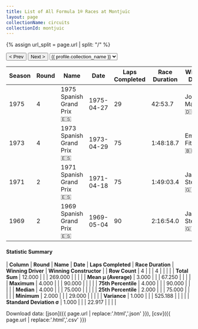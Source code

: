 ```yaml
---
title: List of All Formula 1® Races at Montjuïc
layout: page
collectionName: circuits
collectionId: montjuic
---
```


{% assign url_split = page.url | split: "/" %}
<div id="collection-navigation">
<button onclick="selector.options[selector.selectedIndex-1].value && (window.location = selector.options[selector.selectedIndex-1].value);">&lt; Prev</button>
<button onclick="selector.options[selector.selectedIndex+1].value && (window.location = selector.options[selector.selectedIndex+1].value);">Next &gt;</button>
<select id="selector" onchange="this.options[this.selectedIndex].value && (window.location = this.options[this.selectedIndex].value);">
  {% for collectionId in site.data[page.collectionName].refs %}
    {% if collectionId == page.collectionId %}
      {% assign selected = "selected" %}
    {% else %}
      {% assign selected = "" %}
    {% endif %}
    {% assign profile = site.data[page.collectionName][collectionId].profile %}
    <option value="/f1/{{ page.collectionName }}/{{ collectionId }}/{{ url_split[4] }}" {{ selected }}>{{ profile.collection_name }}</option>
  {% endfor %}
</select>
</div>

| Season | Round | Name | Date | Laps Completed | Race Duration | Winning Driver | Winning Constructor |
|--|--|--|--|--|--|--|--|
| 1975 | 4 | 1975 Spanish Grand Prix 🇪🇸 | 1975-04-27 | 29 | 42:53.7 | Jochen Mass 🇩🇪 | McLaren 🇬🇧 |
| 1973 | 4 | 1973 Spanish Grand Prix 🇪🇸 | 1973-04-29 | 75 | 1:48:18.7 | Emerson Fittipaldi 🇧🇷 | Team Lotus 🇬🇧 |
| 1971 | 2 | 1971 Spanish Grand Prix 🇪🇸 | 1971-04-18 | 75 | 1:49:03.4 | Jackie Stewart 🇬🇧 | Tyrrell 🇬🇧 |
| 1969 | 2 | 1969 Spanish Grand Prix 🇪🇸 | 1969-05-04 | 90 | 2:16:54.0 | Jackie Stewart 🇬🇧 | Matra-Ford 🇫🇷 |

#### Statistic Summary

| **Column** | **Round** | **Name** | **Date** | **Laps Completed** | **Race Duration** | **Winning Driver** | **Winning Constructor** |
| **Row Count** | 4 |  |  | 4 |  |  |  |
| **Total Sum** | 12.000 |  |  | 269.000 |  |  |  |
| **Mean μ (Average)** | 3.000 |  |  | 67.250 |  |  |  |
| **Maximum** | 4.000 |  |  | 90.000 |  |  |  |
| **75th Percentile** | 4.000 |  |  | 90.000 |  |  |  |
| **Median** | 4.000 |  |  | 75.000 |  |  |  |
| **25th Percentile** | 2.000 |  |  | 75.000 |  |  |  |
| **Minimum** | 2.000 |  |  | 29.000 |  |  |  |
| **Variance** | 1.000 |  |  | 525.188 |  |  |  |
| **Standard Deviation σ** | 1.000 |  |  | 22.917 |  |  |  |

Download data: [json]({{ page.url | replace:'.html','.json' }}), [csv]({{ page.url | replace:'.html','.csv' }})
